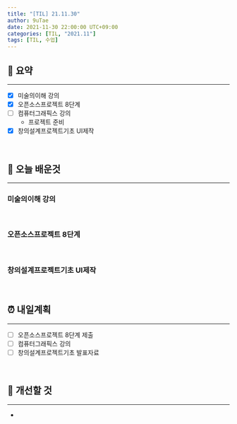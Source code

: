 ```yaml
---
title: "[TIL] 21.11.30"
author: 9uTae
date: 2021-11-30 22:00:00 UTC+09:00
categories: [TIL, "2021.11"]
tags: [TIL, 수업]
---
```


## 🏁 요약

---

- [x] 미술의이해 강의
- [x] 오픈소스프로젝트 8단계
- [ ] 컴퓨터그래픽스 강의
    - 프로젝트 준비
- [x] 창의설계프로젝트기초 UI제작

<br>

## 📑 오늘 배운것

---

### 미술의이해 강의

<br>

### 오픈소스프로젝트 8단계

<br>

### 창의설계프로젝트기초 UI제작

<br>

## ⏰ 내일계획

---

- [ ] 오픈소스프로젝트 8단계 제출
- [ ] 컴퓨터그래픽스 강의
- [ ] 창의설계프로젝트기초 발표자료

<br>

## 🧷 개선할 것

---

- 

<br>